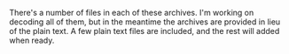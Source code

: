 There's a number of files in each of these archives.
I'm working on decoding all of them, but in the meantime
the archives are provided in lieu of the plain text.
A few plain text files are included, and the rest will
added when ready.
